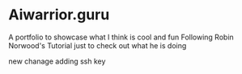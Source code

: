 # Aiwarrior.guru
A portfolio to showcase what I think is cool and fun
Following Robin Norwood's Tutorial just to check out what he is doing

new chanage adding ssh key